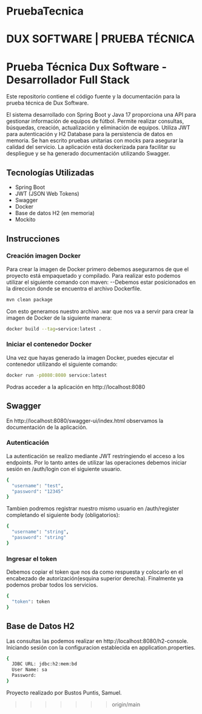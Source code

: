 # PruebaTecnica
DUX SOFTWARE | PRUEBA TÉCNICA 
=======
# Prueba Técnica Dux Software - Desarrollador Full Stack
Este repositorio contiene el código fuente y la documentación para la prueba técnica de Dux Software.

El sistema desarrollado con Spring Boot y Java 17 proporciona una API para gestionar información de equipos de fútbol. Permite realizar consultas, búsquedas, creación, actualización y eliminación de equipos. Utiliza JWT para autenticación y H2 Database para la persistencia de datos en memoria. Se han escrito pruebas unitarias con mocks para asegurar la calidad del servicio. La aplicación está dockerizada para facilitar su despliegue y se ha generado documentación utilizando Swagger.

## Tecnologías Utilizadas

- Spring Boot
- JWT (JSON Web Tokens)
- Swagger
- Docker
- Base de datos H2 (en memoria)
- Mockito

## Instrucciones

### Creación imagen Docker

Para crear la imagen de Docker primero debemos asegurarnos de que el proyecto está empaquetado y compilado. Para realizar esto podemos utilizar el siguiente comando con maven:
--Debemos estar posicionados en la direccion donde se encuentra el archivo Dockerfile.

```bash
mvn clean package
```
Con esto generamos nuestro archivo .war que nos va a servir para crear la imagen de Docker de la siguiente manera:

```bash
docker build --tag=service:latest .
```

### Iniciar el contenedor Docker 
Una vez que hayas generado la imagen Docker, puedes ejecutar el contenedor utilizando el siguiente comando:

```bash
docker run -p8080:8080 service:latest
```
Podras acceder a la aplicación en http://localhost:8080 

## Swagger
En http://localhost:8080/swagger-ui/index.html observamos la documentación de la aplicación.

### Autenticación
La autenticación se realizo mediante JWT restringiendo el acceso a los endpoints. Por lo tanto antes de utilizar las operaciones debemos iniciar sesión en /auth/login con el siguiente usuario.

```bash
{
  "username": "test",
  "password": "12345"
}
```
Tambien podremos registrar nuestro mismo usuario en /auth/register completando el siguiente body (obligatorios):

```bash
{
  "username": "string",
  "password": "string"
}
```

### Ingresar el token
Debemos copiar el token que nos da como respuesta y colocarlo en el encabezado de autorización(esquina superior derecha). Finalmente ya podemos probar todos los servicios.
```bash
{
  "token": token
}
```

## Base de Datos H2
Las consultas las podemos realizar en http://localhost:8080/h2-console. Iniciando sesión con la configuracion establecida en application.properties.

```bash
{
  JDBC URL: jdbc:h2:mem:bd
  User Name: sa
  Password: 
}
```
Proyecto realizado por Bustos Puntis, Samuel.
>>>>>>> origin/main
